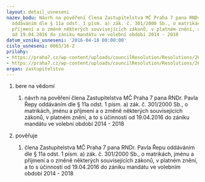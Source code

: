 ```yaml
---
layout: detail_usneseni
nazev_bodu: Návrh na pověření člena Zastupitelstva MČ Praha 7 pana RNDr. Pavla Řepy
  oddáváním dle § 11a odst. 1 písm. a) zák. č. 301/2000 Sb., o matrikách, jménu a
  příjmení a o změně některých souvisejících zákonů, v platném znění, a to s účinností
  od 19.04.2016 do zániku mandátu ve volební období 2014 - 2018
datum_vzniku_usneseni: '2016-04-18 00:00:00'
cislo_usneseni: 0063/16-Z
prilohy:
- https://praha7.cz/wp-content/uploads/councilResolution/Resolutions/26885/export/Prilohac1duvodovazprva~46584.doc
- https://praha7.cz/wp-content/uploads/councilResolution/Resolutions/26885/export/export~48704.pdf
organ: zastupitelstvo
---
```

<OL class=urzList_view id=urzList>
<LI class=urzClass1><SPAN name="1">bere na vědomí</SPAN> 
<OL class=urzOlClass>
<LI class=urzClass2 style="TEXT-ALIGN: left"><SPAN>
<P>návrh na pověření člena Zastupitelstva MČ Praha 7 pana RNDr. Pavla Řepy oddáváním dle § 11a odst. 1 písm. a) zák. č. 301/2000 Sb., o matrikách, jménu a příjmení a o změně některých souvisejících zákonů, v platném znění, a to s účinností od 19.04.2016 do zániku mandátu ve volební období 2014 - 2018</P></SPAN></LI></OL></LI>
<LI class=urzClass1><SPAN name="16">pověřuje</SPAN> 
<OL class=urzOlClass>
<LI class=urzClass2 style="TEXT-ALIGN: left"><SPAN>
<P>člena Zastupitelstva MČ Praha 7 pana RNDr. Pavla Řepu oddáváním dle § 11a odst. 1 písm. a) zák. č. 301/2000 Sb., o matrikách, jménu a příjmení a o změně některých souvisejících zákonů, v platném znění, a to s účinností od 19.04.2016 do zániku mandátu ve volebním období 2014 - 2018</P></SPAN></LI></OL></LI></OL>